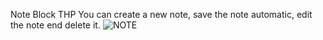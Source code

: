Note Block THP 
You can create a new note, save the note automatic, edit the note end delete it.
![NOTE](https://user-images.githubusercontent.com/29848785/130422979-10a7f902-8d04-4eac-9ec7-612d9bc8fda0.png)

